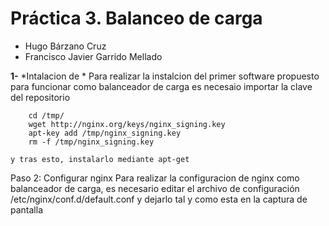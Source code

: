 # Práctica 3. Balanceo de carga

- Hugo Bárzano Cruz
- Francisco Javier Garrido Mellado

**1-** *Intalacion de *
	Para realizar la instalcion del primer software propuesto para funcionar como
	balanceador de carga es necesaio importar la clave del repositorio 

		cd /tmp/
		wget http://nginx.org/keys/nginx_signing.key
		apt-key add /tmp/nginx_signing.key
		rm -f /tmp/nginx_signing.key

	y tras esto, instalarlo mediante apt-get

Paso 2: Configurar nginx
	Para realizar la configuracion de nginx como balanceador de 
	carga, es necesario editar el archivo de configuración
		/etc/nginx/conf.d/default.conf
	y dejarlo tal y como esta en la captura de pantalla
